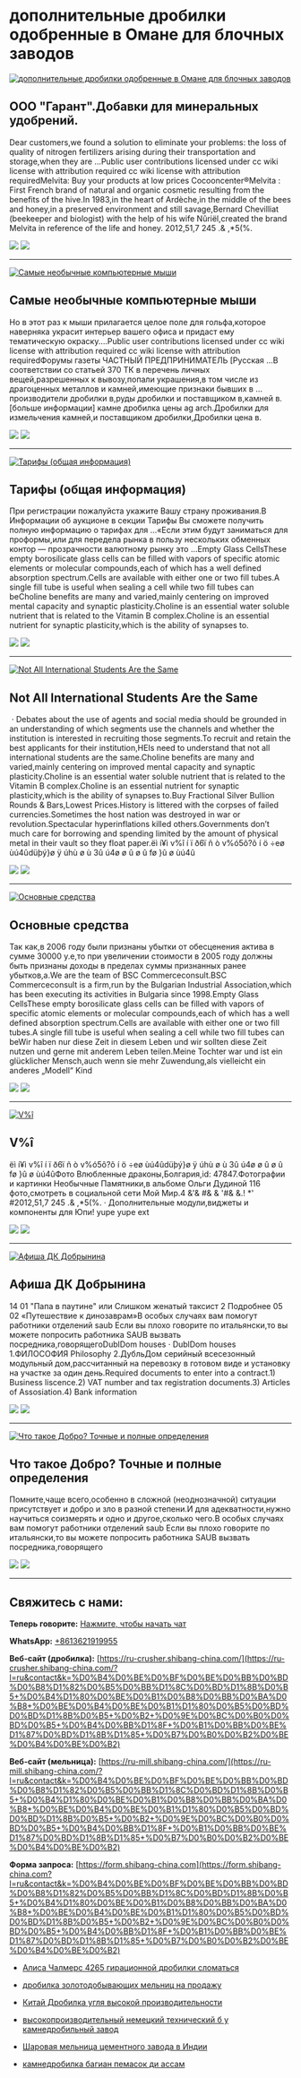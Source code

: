 # дополнительные дробилки одобренные в Омане для блочных заводов

<a href="https://swt.shibang-china.com/?l=ru&img&k=%D0%B4%D0%BE%D0%BF%D0%BE%D0%BB%D0%BD%D0%B8%D1%82%D0%B5%D0%BB%D1%8C%D0%BD%D1%8B%D0%B5+%D0%B4%D1%80%D0%BE%D0%B1%D0%B8%D0%BB%D0%BA%D0%B8+%D0%BE%D0%B4%D0%BE%D0%B1%D1%80%D0%B5%D0%BD%D0%BD%D1%8B%D0%B5+%D0%B2+%D0%9E%D0%BC%D0%B0%D0%BD%D0%B5+%D0%B4%D0%BB%D1%8F+%D0%B1%D0%BB%D0%BE%D1%87%D0%BD%D1%8B%D1%85+%D0%B7%D0%B0%D0%B2%D0%BE%D0%B4%D0%BE%D0%B2" target="_blank">![дополнительные дробилки одобренные в Омане для блочных заводов](http://static.shibang-china.com/all-800x300/621.jpg)</a>

## ООО &quot;Гарант&quot;.Добавки для минеральных удобрений.
Dear customers,we found a solution to eliminate your problems: the loss of quality of nitrogen fertilizers arising during their transportation and storage,when they are …Public user contributions licensed under cc wiki license with attribution required cc wiki license with attribution requiredMelvita: Buy your products at low prices Cocooncenter&#174;Melvita : First French brand of natural and organic cosmetic resulting from the benefits of the hive.In 1983,in the heart of Ard&#232;che,in the middle of the bees and honey,in a preserved environment and still savage,Bernard Chevilliat (beekeeper and biologist) with the help of his wife N&#251;ri&#235;l,created the brand Melvita in reference of the life and honey. 2012,51,7 245 .&amp; ,*5(%.


<a href="https://whatsapp.shibangsoft.com/WhatsApp.php" target="_blank" title="WhatsApp">![](http://static.shibang-china.com/icon/whatsapp.png)</a> <a href="https://swt.shibang-china.com/?l=ru&icon&k=%D0%B4%D0%BE%D0%BF%D0%BE%D0%BB%D0%BD%D0%B8%D1%82%D0%B5%D0%BB%D1%8C%D0%BD%D1%8B%D0%B5+%D0%B4%D1%80%D0%BE%D0%B1%D0%B8%D0%BB%D0%BA%D0%B8+%D0%BE%D0%B4%D0%BE%D0%B1%D1%80%D0%B5%D0%BD%D0%BD%D1%8B%D0%B5+%D0%B2+%D0%9E%D0%BC%D0%B0%D0%BD%D0%B5+%D0%B4%D0%BB%D1%8F+%D0%B1%D0%BB%D0%BE%D1%87%D0%BD%D1%8B%D1%85+%D0%B7%D0%B0%D0%B2%D0%BE%D0%B4%D0%BE%D0%B2" target="_blank">![](http://static.shibang-china.com/icon/chat-ru.png)</a>

---

<a href="https://swt.shibang-china.com/?l=ru&img&k=%D0%B4%D0%BE%D0%BF%D0%BE%D0%BB%D0%BD%D0%B8%D1%82%D0%B5%D0%BB%D1%8C%D0%BD%D1%8B%D0%B5+%D0%B4%D1%80%D0%BE%D0%B1%D0%B8%D0%BB%D0%BA%D0%B8+%D0%BE%D0%B4%D0%BE%D0%B1%D1%80%D0%B5%D0%BD%D0%BD%D1%8B%D0%B5+%D0%B2+%D0%9E%D0%BC%D0%B0%D0%BD%D0%B5+%D0%B4%D0%BB%D1%8F+%D0%B1%D0%BB%D0%BE%D1%87%D0%BD%D1%8B%D1%85+%D0%B7%D0%B0%D0%B2%D0%BE%D0%B4%D0%BE%D0%B2" target="_blank">![Самые необычные компьютерные мыши](http://static.shibang-china.com/all-800x300/286.jpg)</a>

## Самые необычные компьютерные мыши
Но в этот раз к мыши прилагается целое поле для гольфа,которое наверняка украсит интерьер вашего офиса и придаст ему тематическую окраску.…Public user contributions licensed under cc wiki license with attribution required cc wiki license with attribution requiredФорумы газеты ЧАСТНЫЙ ПРЕДПРИНИМАТЕЛЬ [Русская …В соответствии со статьей 370 ТК в перечень личных вещей,разрешенных к вывозу,попали украшения,в том числе из драгоценных металлов и камней,имеющие признаки бывших в …производители дробилки в,руды дробилки и поставщиком в,камней в.[больше информации] камне дробилка цены ag arch.Дробилки для измельчения камней,и поставщиком дробилки,Дробилки цена в.


<a href="https://whatsapp.shibangsoft.com/WhatsApp.php" target="_blank" title="WhatsApp">![](http://static.shibang-china.com/icon/whatsapp.png)</a> <a href="https://swt.shibang-china.com/?l=ru&icon&k=%D0%B4%D0%BE%D0%BF%D0%BE%D0%BB%D0%BD%D0%B8%D1%82%D0%B5%D0%BB%D1%8C%D0%BD%D1%8B%D0%B5+%D0%B4%D1%80%D0%BE%D0%B1%D0%B8%D0%BB%D0%BA%D0%B8+%D0%BE%D0%B4%D0%BE%D0%B1%D1%80%D0%B5%D0%BD%D0%BD%D1%8B%D0%B5+%D0%B2+%D0%9E%D0%BC%D0%B0%D0%BD%D0%B5+%D0%B4%D0%BB%D1%8F+%D0%B1%D0%BB%D0%BE%D1%87%D0%BD%D1%8B%D1%85+%D0%B7%D0%B0%D0%B2%D0%BE%D0%B4%D0%BE%D0%B2" target="_blank">![](http://static.shibang-china.com/icon/chat-ru.png)</a>

---

<a href="https://swt.shibang-china.com/?l=ru&img&k=%D0%B4%D0%BE%D0%BF%D0%BE%D0%BB%D0%BD%D0%B8%D1%82%D0%B5%D0%BB%D1%8C%D0%BD%D1%8B%D0%B5+%D0%B4%D1%80%D0%BE%D0%B1%D0%B8%D0%BB%D0%BA%D0%B8+%D0%BE%D0%B4%D0%BE%D0%B1%D1%80%D0%B5%D0%BD%D0%BD%D1%8B%D0%B5+%D0%B2+%D0%9E%D0%BC%D0%B0%D0%BD%D0%B5+%D0%B4%D0%BB%D1%8F+%D0%B1%D0%BB%D0%BE%D1%87%D0%BD%D1%8B%D1%85+%D0%B7%D0%B0%D0%B2%D0%BE%D0%B4%D0%BE%D0%B2" target="_blank">![Тарифы (общая информация)](http://static.shibang-china.com/all-800x300/410.jpg)</a>

## Тарифы (общая информация)
При регистрации пожалуйста укажите Вашу страну проживания.В Информации об аукционе в секции Тарифы Вы сможете получить полную информацию о тарифах для …&#171;Если этим будут заниматься для проформы,или для передела рынка в пользу нескольких обменных контор — прозрачности валютному рынку это …Empty Glass CellsThese empty borosilicate glass cells can be filled with vapors of specific atomic elements or molecular compounds,each of which has a well defined absorption spectrum.Cells are available with either one or two fill tubes.A single fill tube is useful when sealing a cell while two fill tubes can beCholine benefits are many and varied,mainly centering on improved mental capacity and synaptic plasticity.Choline is an essential water soluble nutrient that is related to the Vitamin B complex.Choline is an essential nutrient for synaptic plasticity,which is the ability of synapses to.


<a href="https://whatsapp.shibangsoft.com/WhatsApp.php" target="_blank" title="WhatsApp">![](http://static.shibang-china.com/icon/whatsapp.png)</a> <a href="https://swt.shibang-china.com/?l=ru&icon&k=%D0%B4%D0%BE%D0%BF%D0%BE%D0%BB%D0%BD%D0%B8%D1%82%D0%B5%D0%BB%D1%8C%D0%BD%D1%8B%D0%B5+%D0%B4%D1%80%D0%BE%D0%B1%D0%B8%D0%BB%D0%BA%D0%B8+%D0%BE%D0%B4%D0%BE%D0%B1%D1%80%D0%B5%D0%BD%D0%BD%D1%8B%D0%B5+%D0%B2+%D0%9E%D0%BC%D0%B0%D0%BD%D0%B5+%D0%B4%D0%BB%D1%8F+%D0%B1%D0%BB%D0%BE%D1%87%D0%BD%D1%8B%D1%85+%D0%B7%D0%B0%D0%B2%D0%BE%D0%B4%D0%BE%D0%B2" target="_blank">![](http://static.shibang-china.com/icon/chat-ru.png)</a>

---

<a href="https://swt.shibang-china.com/?l=ru&img&k=%D0%B4%D0%BE%D0%BF%D0%BE%D0%BB%D0%BD%D0%B8%D1%82%D0%B5%D0%BB%D1%8C%D0%BD%D1%8B%D0%B5+%D0%B4%D1%80%D0%BE%D0%B1%D0%B8%D0%BB%D0%BA%D0%B8+%D0%BE%D0%B4%D0%BE%D0%B1%D1%80%D0%B5%D0%BD%D0%BD%D1%8B%D0%B5+%D0%B2+%D0%9E%D0%BC%D0%B0%D0%BD%D0%B5+%D0%B4%D0%BB%D1%8F+%D0%B1%D0%BB%D0%BE%D1%87%D0%BD%D1%8B%D1%85+%D0%B7%D0%B0%D0%B2%D0%BE%D0%B4%D0%BE%D0%B2" target="_blank">![Not All International Students Are the Same](http://static.shibang-china.com/all-800x300/1141.jpg)</a>

## Not All International Students Are the Same
&nbsp;&#0183;&#32;Debates about the use of agents and social media should be grounded in an understanding of which segments use the channels and whether the institution is interested in recruiting those segments.To recruit and retain the best applicants for their institution,HEIs need to understand that not all international students are the same.Choline benefits are many and varied,mainly centering on improved mental capacity and synaptic plasticity.Choline is an essential water soluble nutrient that is related to the Vitamin B complex.Choline is an essential nutrient for synaptic plasticity,which is the ability of synapses to.Buy Fractional Silver Bullion Rounds &amp; Bars,Lowest Prices.History is littered with the corpses of failed currencies.Sometimes the host nation was destroyed in war or revolution.Spectacular hyperinflations killed others.Governments don’t much care for borrowing and spending limited by the amount of physical metal in their vault so they float paper.&#235;&#236; &#237;&#165;&#236; v%&#238; &#237; &#239; &#240;6&#239; &#241; &#242; v%&#243;5&#244;?&#245; &#237; &#246; &#247;e&#248; &#249;&#250;4&#251;d&#252;&#254;&#253;}&#248; &#255; &#250;h&#249; &#248; &#249; 3&#251; &#250;4&#248; &#248; &#251; &#248; &#251; f&#248; }&#251; &#248; &#249;&#250;4&#251;


<a href="https://whatsapp.shibangsoft.com/WhatsApp.php" target="_blank" title="WhatsApp">![](http://static.shibang-china.com/icon/whatsapp.png)</a> <a href="https://swt.shibang-china.com/?l=ru&icon&k=%D0%B4%D0%BE%D0%BF%D0%BE%D0%BB%D0%BD%D0%B8%D1%82%D0%B5%D0%BB%D1%8C%D0%BD%D1%8B%D0%B5+%D0%B4%D1%80%D0%BE%D0%B1%D0%B8%D0%BB%D0%BA%D0%B8+%D0%BE%D0%B4%D0%BE%D0%B1%D1%80%D0%B5%D0%BD%D0%BD%D1%8B%D0%B5+%D0%B2+%D0%9E%D0%BC%D0%B0%D0%BD%D0%B5+%D0%B4%D0%BB%D1%8F+%D0%B1%D0%BB%D0%BE%D1%87%D0%BD%D1%8B%D1%85+%D0%B7%D0%B0%D0%B2%D0%BE%D0%B4%D0%BE%D0%B2" target="_blank">![](http://static.shibang-china.com/icon/chat-ru.png)</a>

---

<a href="https://swt.shibang-china.com/?l=ru&img&k=%D0%B4%D0%BE%D0%BF%D0%BE%D0%BB%D0%BD%D0%B8%D1%82%D0%B5%D0%BB%D1%8C%D0%BD%D1%8B%D0%B5+%D0%B4%D1%80%D0%BE%D0%B1%D0%B8%D0%BB%D0%BA%D0%B8+%D0%BE%D0%B4%D0%BE%D0%B1%D1%80%D0%B5%D0%BD%D0%BD%D1%8B%D0%B5+%D0%B2+%D0%9E%D0%BC%D0%B0%D0%BD%D0%B5+%D0%B4%D0%BB%D1%8F+%D0%B1%D0%BB%D0%BE%D1%87%D0%BD%D1%8B%D1%85+%D0%B7%D0%B0%D0%B2%D0%BE%D0%B4%D0%BE%D0%B2" target="_blank">![Основные средства](http://static.shibang-china.com/all-800x300/1190.jpg)</a>

## Основные средства
Так как,в 2006 году были признаны убытки от обесценения актива в сумме 30000 у.е,то при увеличении стоимости в 2005 году должны быть признаны доходы в пределах суммы признанных ранее убытков,а.We are the team of BSC Commerceconsult.BSC Commerceconsult is a firm,run by the Bulgarian Industrial Association,which has been executing its activities in Bulgaria since 1998.Empty Glass CellsThese empty borosilicate glass cells can be filled with vapors of specific atomic elements or molecular compounds,each of which has a well defined absorption spectrum.Cells are available with either one or two fill tubes.A single fill tube is useful when sealing a cell while two fill tubes can beWir haben nur diese Zeit in diesem Leben und wir sollten diese Zeit nutzen und gerne mit anderem Leben teilen.Meine Tochter war und ist ein gl&#252;cklicher Mensch,auch wenn sie mehr Zuwendung,als vielleicht ein anderes „Modell“ Kind


<a href="https://whatsapp.shibangsoft.com/WhatsApp.php" target="_blank" title="WhatsApp">![](http://static.shibang-china.com/icon/whatsapp.png)</a> <a href="https://swt.shibang-china.com/?l=ru&icon&k=%D0%B4%D0%BE%D0%BF%D0%BE%D0%BB%D0%BD%D0%B8%D1%82%D0%B5%D0%BB%D1%8C%D0%BD%D1%8B%D0%B5+%D0%B4%D1%80%D0%BE%D0%B1%D0%B8%D0%BB%D0%BA%D0%B8+%D0%BE%D0%B4%D0%BE%D0%B1%D1%80%D0%B5%D0%BD%D0%BD%D1%8B%D0%B5+%D0%B2+%D0%9E%D0%BC%D0%B0%D0%BD%D0%B5+%D0%B4%D0%BB%D1%8F+%D0%B1%D0%BB%D0%BE%D1%87%D0%BD%D1%8B%D1%85+%D0%B7%D0%B0%D0%B2%D0%BE%D0%B4%D0%BE%D0%B2" target="_blank">![](http://static.shibang-china.com/icon/chat-ru.png)</a>

---

<a href="https://swt.shibang-china.com/?l=ru&img&k=%D0%B4%D0%BE%D0%BF%D0%BE%D0%BB%D0%BD%D0%B8%D1%82%D0%B5%D0%BB%D1%8C%D0%BD%D1%8B%D0%B5+%D0%B4%D1%80%D0%BE%D0%B1%D0%B8%D0%BB%D0%BA%D0%B8+%D0%BE%D0%B4%D0%BE%D0%B1%D1%80%D0%B5%D0%BD%D0%BD%D1%8B%D0%B5+%D0%B2+%D0%9E%D0%BC%D0%B0%D0%BD%D0%B5+%D0%B4%D0%BB%D1%8F+%D0%B1%D0%BB%D0%BE%D1%87%D0%BD%D1%8B%D1%85+%D0%B7%D0%B0%D0%B2%D0%BE%D0%B4%D0%BE%D0%B2" target="_blank">![V%&#238;](http://static.shibang-china.com/all-800x300/1291.jpg)</a>

## V%&#238;
&#235;&#236; &#237;&#165;&#236; v%&#238; &#237; &#239; &#240;6&#239; &#241; &#242; v%&#243;5&#244;?&#245; &#237; &#246; &#247;e&#248; &#249;&#250;4&#251;d&#252;&#254;&#253;}&#248; &#255; &#250;h&#249; &#248; &#249; 3&#251; &#250;4&#248; &#248; &#251; &#248; &#251; f&#248; }&#251; &#248; &#249;&#250;4&#251;Фото Влюбленные драконы,Болгария,id: 47847.Фотографии и картинки Необычные Памятники,в альбоме Ольги Дудиной 116 фото,смотреть в социальной сети Мой Мир.4 &amp;'&amp; #&amp; &amp; '#&amp; &amp;.! *' #2012,51,7 245 .&amp; ,*5(%.&nbsp;&#0183;&#32;Дополнительные модули,виджеты и компоненты для Юпи! yupe yupe ext


<a href="https://whatsapp.shibangsoft.com/WhatsApp.php" target="_blank" title="WhatsApp">![](http://static.shibang-china.com/icon/whatsapp.png)</a> <a href="https://swt.shibang-china.com/?l=ru&icon&k=%D0%B4%D0%BE%D0%BF%D0%BE%D0%BB%D0%BD%D0%B8%D1%82%D0%B5%D0%BB%D1%8C%D0%BD%D1%8B%D0%B5+%D0%B4%D1%80%D0%BE%D0%B1%D0%B8%D0%BB%D0%BA%D0%B8+%D0%BE%D0%B4%D0%BE%D0%B1%D1%80%D0%B5%D0%BD%D0%BD%D1%8B%D0%B5+%D0%B2+%D0%9E%D0%BC%D0%B0%D0%BD%D0%B5+%D0%B4%D0%BB%D1%8F+%D0%B1%D0%BB%D0%BE%D1%87%D0%BD%D1%8B%D1%85+%D0%B7%D0%B0%D0%B2%D0%BE%D0%B4%D0%BE%D0%B2" target="_blank">![](http://static.shibang-china.com/icon/chat-ru.png)</a>

---

<a href="https://swt.shibang-china.com/?l=ru&img&k=%D0%B4%D0%BE%D0%BF%D0%BE%D0%BB%D0%BD%D0%B8%D1%82%D0%B5%D0%BB%D1%8C%D0%BD%D1%8B%D0%B5+%D0%B4%D1%80%D0%BE%D0%B1%D0%B8%D0%BB%D0%BA%D0%B8+%D0%BE%D0%B4%D0%BE%D0%B1%D1%80%D0%B5%D0%BD%D0%BD%D1%8B%D0%B5+%D0%B2+%D0%9E%D0%BC%D0%B0%D0%BD%D0%B5+%D0%B4%D0%BB%D1%8F+%D0%B1%D0%BB%D0%BE%D1%87%D0%BD%D1%8B%D1%85+%D0%B7%D0%B0%D0%B2%D0%BE%D0%B4%D0%BE%D0%B2" target="_blank">![Афиша ДК Добрынина](http://static.shibang-china.com/all-800x300/245.jpg)</a>

## Афиша ДК Добрынина
14 01 &quot;Папа в паутине&quot; или Слишком женатый таксист 2 Подробнее 05 02 &#171;Путешествие к динозаврам&#187;В особых случаях вам помогут работники отделений saub Если вы плохо говорите по итальянски,то вы можете попросить работника SAUB вызвать посредника,говорящегоDublDom houses&nbsp;&#0183;&#32;DublDom houses 1.ФИЛОСОФИЯ Philosophy 2.ДубльДом серийный всесезонный модульный дом,рассчитанный на перевозку в готовом виде и установку на участке за один день.Required documents to enter into a contract.1) Business liscence.2) VAT number and tax registration documents.3) Articles of Assosiation.4) Bank information


<a href="https://whatsapp.shibangsoft.com/WhatsApp.php" target="_blank" title="WhatsApp">![](http://static.shibang-china.com/icon/whatsapp.png)</a> <a href="https://swt.shibang-china.com/?l=ru&icon&k=%D0%B4%D0%BE%D0%BF%D0%BE%D0%BB%D0%BD%D0%B8%D1%82%D0%B5%D0%BB%D1%8C%D0%BD%D1%8B%D0%B5+%D0%B4%D1%80%D0%BE%D0%B1%D0%B8%D0%BB%D0%BA%D0%B8+%D0%BE%D0%B4%D0%BE%D0%B1%D1%80%D0%B5%D0%BD%D0%BD%D1%8B%D0%B5+%D0%B2+%D0%9E%D0%BC%D0%B0%D0%BD%D0%B5+%D0%B4%D0%BB%D1%8F+%D0%B1%D0%BB%D0%BE%D1%87%D0%BD%D1%8B%D1%85+%D0%B7%D0%B0%D0%B2%D0%BE%D0%B4%D0%BE%D0%B2" target="_blank">![](http://static.shibang-china.com/icon/chat-ru.png)</a>

---

<a href="https://swt.shibang-china.com/?l=ru&img&k=%D0%B4%D0%BE%D0%BF%D0%BE%D0%BB%D0%BD%D0%B8%D1%82%D0%B5%D0%BB%D1%8C%D0%BD%D1%8B%D0%B5+%D0%B4%D1%80%D0%BE%D0%B1%D0%B8%D0%BB%D0%BA%D0%B8+%D0%BE%D0%B4%D0%BE%D0%B1%D1%80%D0%B5%D0%BD%D0%BD%D1%8B%D0%B5+%D0%B2+%D0%9E%D0%BC%D0%B0%D0%BD%D0%B5+%D0%B4%D0%BB%D1%8F+%D0%B1%D0%BB%D0%BE%D1%87%D0%BD%D1%8B%D1%85+%D0%B7%D0%B0%D0%B2%D0%BE%D0%B4%D0%BE%D0%B2" target="_blank">![Что такое Добро? Точные и полные определения](http://static.shibang-china.com/all-800x300/743.jpg)</a>

## Что такое Добро? Точные и полные определения
Помните,чаще всего,особенно в сложной (неоднозначной) ситуации присутствует и добро и зло в разной степени.И для адекватности,нужно научиться соизмерять и одно и другое,сколько чего.В особых случаях вам помогут работники отделений saub Если вы плохо говорите по итальянски,то вы можете попросить работника SAUB вызвать посредника,говорящего

<a href="https://whatsapp.shibangsoft.com/WhatsApp.php" target="_blank" title="WhatsApp">![](http://static.shibang-china.com/icon/whatsapp.png)</a> <a href="https://swt.shibang-china.com/?l=ru&icon&k=%D0%B4%D0%BE%D0%BF%D0%BE%D0%BB%D0%BD%D0%B8%D1%82%D0%B5%D0%BB%D1%8C%D0%BD%D1%8B%D0%B5+%D0%B4%D1%80%D0%BE%D0%B1%D0%B8%D0%BB%D0%BA%D0%B8+%D0%BE%D0%B4%D0%BE%D0%B1%D1%80%D0%B5%D0%BD%D0%BD%D1%8B%D0%B5+%D0%B2+%D0%9E%D0%BC%D0%B0%D0%BD%D0%B5+%D0%B4%D0%BB%D1%8F+%D0%B1%D0%BB%D0%BE%D1%87%D0%BD%D1%8B%D1%85+%D0%B7%D0%B0%D0%B2%D0%BE%D0%B4%D0%BE%D0%B2" target="_blank">![](http://static.shibang-china.com/icon/chat-ru.png)</a>

---
## Свяжитесь с нами:

**Теперь говорите:** [Нажмите, чтобы начать чат](https://swt.shibang-china.com?l=ru&contact&k=%D0%B4%D0%BE%D0%BF%D0%BE%D0%BB%D0%BD%D0%B8%D1%82%D0%B5%D0%BB%D1%8C%D0%BD%D1%8B%D0%B5+%D0%B4%D1%80%D0%BE%D0%B1%D0%B8%D0%BB%D0%BA%D0%B8+%D0%BE%D0%B4%D0%BE%D0%B1%D1%80%D0%B5%D0%BD%D0%BD%D1%8B%D0%B5+%D0%B2+%D0%9E%D0%BC%D0%B0%D0%BD%D0%B5+%D0%B4%D0%BB%D1%8F+%D0%B1%D0%BB%D0%BE%D1%87%D0%BD%D1%8B%D1%85+%D0%B7%D0%B0%D0%B2%D0%BE%D0%B4%D0%BE%D0%B2)

**WhatsApp:**  [+8613621919955](https://whatsapp.shibangsoft.com/WhatsApp.php)

**Веб-сайт (дробилка):** [https://ru-crusher.shibang-china.com/](https://ru-crusher.shibang-china.com/?l=ru&contact&k=%D0%B4%D0%BE%D0%BF%D0%BE%D0%BB%D0%BD%D0%B8%D1%82%D0%B5%D0%BB%D1%8C%D0%BD%D1%8B%D0%B5+%D0%B4%D1%80%D0%BE%D0%B1%D0%B8%D0%BB%D0%BA%D0%B8+%D0%BE%D0%B4%D0%BE%D0%B1%D1%80%D0%B5%D0%BD%D0%BD%D1%8B%D0%B5+%D0%B2+%D0%9E%D0%BC%D0%B0%D0%BD%D0%B5+%D0%B4%D0%BB%D1%8F+%D0%B1%D0%BB%D0%BE%D1%87%D0%BD%D1%8B%D1%85+%D0%B7%D0%B0%D0%B2%D0%BE%D0%B4%D0%BE%D0%B2)

**Веб-сайт (мельница):** [https://ru-mill.shibang-china.com/](https://ru-mill.shibang-china.com/?l=ru&contact&k=%D0%B4%D0%BE%D0%BF%D0%BE%D0%BB%D0%BD%D0%B8%D1%82%D0%B5%D0%BB%D1%8C%D0%BD%D1%8B%D0%B5+%D0%B4%D1%80%D0%BE%D0%B1%D0%B8%D0%BB%D0%BA%D0%B8+%D0%BE%D0%B4%D0%BE%D0%B1%D1%80%D0%B5%D0%BD%D0%BD%D1%8B%D0%B5+%D0%B2+%D0%9E%D0%BC%D0%B0%D0%BD%D0%B5+%D0%B4%D0%BB%D1%8F+%D0%B1%D0%BB%D0%BE%D1%87%D0%BD%D1%8B%D1%85+%D0%B7%D0%B0%D0%B2%D0%BE%D0%B4%D0%BE%D0%B2)

**Форма запроса:** [https://form.shibang-china.com](https://form.shibang-china.com?l=ru&contact&k=%D0%B4%D0%BE%D0%BF%D0%BE%D0%BB%D0%BD%D0%B8%D1%82%D0%B5%D0%BB%D1%8C%D0%BD%D1%8B%D0%B5+%D0%B4%D1%80%D0%BE%D0%B1%D0%B8%D0%BB%D0%BA%D0%B8+%D0%BE%D0%B4%D0%BE%D0%B1%D1%80%D0%B5%D0%BD%D0%BD%D1%8B%D0%B5+%D0%B2+%D0%9E%D0%BC%D0%B0%D0%BD%D0%B5+%D0%B4%D0%BB%D1%8F+%D0%B1%D0%BB%D0%BE%D1%87%D0%BD%D1%8B%D1%85+%D0%B7%D0%B0%D0%B2%D0%BE%D0%B4%D0%BE%D0%B2)

* [Алиса Чалмерс 4265 гирационной дробилки сломаться](../121/%D0%90%D0%BB%D0%B8%D1%81%D0%B0%20%D0%A7%D0%B0%D0%BB%D0%BC%D0%B5%D1%80%D1%81%204265%20%D0%B3%D0%B8%D1%80%D0%B0%D1%86%D0%B8%D0%BE%D0%BD%D0%BD%D0%BE%D0%B9%20%D0%B4%D1%80%D0%BE%D0%B1%D0%B8%D0%BB%D0%BA%D0%B8%20%D1%81%D0%BB%D0%BE%D0%BC%D0%B0%D1%82%D1%8C%D1%81%D1%8F.md)

* [дробилка золотодобывающих мельниц на продажу](../123/%D0%B4%D1%80%D0%BE%D0%B1%D0%B8%D0%BB%D0%BA%D0%B0%20%D0%B7%D0%BE%D0%BB%D0%BE%D1%82%D0%BE%D0%B4%D0%BE%D0%B1%D1%8B%D0%B2%D0%B0%D1%8E%D1%89%D0%B8%D1%85%20%D0%BC%D0%B5%D0%BB%D1%8C%D0%BD%D0%B8%D1%86%20%D0%BD%D0%B0%20%D0%BF%D1%80%D0%BE%D0%B4%D0%B0%D0%B6%D1%83.md)

* [Китай Дробилка угля высокой производительности](../121/%D0%9A%D0%B8%D1%82%D0%B0%D0%B9%20%D0%94%D1%80%D0%BE%D0%B1%D0%B8%D0%BB%D0%BA%D0%B0%20%D1%83%D0%B3%D0%BB%D1%8F%20%D0%B2%D1%8B%D1%81%D0%BE%D0%BA%D0%BE%D0%B9%20%D0%BF%D1%80%D0%BE%D0%B8%D0%B7%D0%B2%D0%BE%D0%B4%D0%B8%D1%82%D0%B5%D0%BB%D1%8C%D0%BD%D0%BE%D1%81%D1%82%D0%B8.md)

* [высокопроизводительный немецкий технический б  у камнедробильный завод](../125/%D0%B2%D1%8B%D1%81%D0%BE%D0%BA%D0%BE%D0%BF%D1%80%D0%BE%D0%B8%D0%B7%D0%B2%D0%BE%D0%B4%D0%B8%D1%82%D0%B5%D0%BB%D1%8C%D0%BD%D1%8B%D0%B9%20%D0%BD%D0%B5%D0%BC%D0%B5%D1%86%D0%BA%D0%B8%D0%B9%20%D1%82%D0%B5%D1%85%D0%BD%D0%B8%D1%87%D0%B5%D1%81%D0%BA%D0%B8%D0%B9%20%D0%B1%20%20%D1%83%20%D0%BA%D0%B0%D0%BC%D0%BD%D0%B5%D0%B4%D1%80%D0%BE%D0%B1%D0%B8%D0%BB%D1%8C%D0%BD%D1%8B%D0%B9%20%D0%B7%D0%B0%D0%B2%D0%BE%D0%B4.md)

* [Шаровая мельница цементного завода в Индии](../122/%D0%A8%D0%B0%D1%80%D0%BE%D0%B2%D0%B0%D1%8F%20%D0%BC%D0%B5%D0%BB%D1%8C%D0%BD%D0%B8%D1%86%D0%B0%20%D1%86%D0%B5%D0%BC%D0%B5%D0%BD%D1%82%D0%BD%D0%BE%D0%B3%D0%BE%20%D0%B7%D0%B0%D0%B2%D0%BE%D0%B4%D0%B0%20%D0%B2%20%D0%98%D0%BD%D0%B4%D0%B8%D0%B8.md)

* [камнедробилка багиан пемасок ди ассам](../123/%D0%BA%D0%B0%D0%BC%D0%BD%D0%B5%D0%B4%D1%80%D0%BE%D0%B1%D0%B8%D0%BB%D0%BA%D0%B0%20%D0%B1%D0%B0%D0%B3%D0%B8%D0%B0%D0%BD%20%D0%BF%D0%B5%D0%BC%D0%B0%D1%81%D0%BE%D0%BA%20%D0%B4%D0%B8%20%D0%B0%D1%81%D1%81%D0%B0%D0%BC.md)
